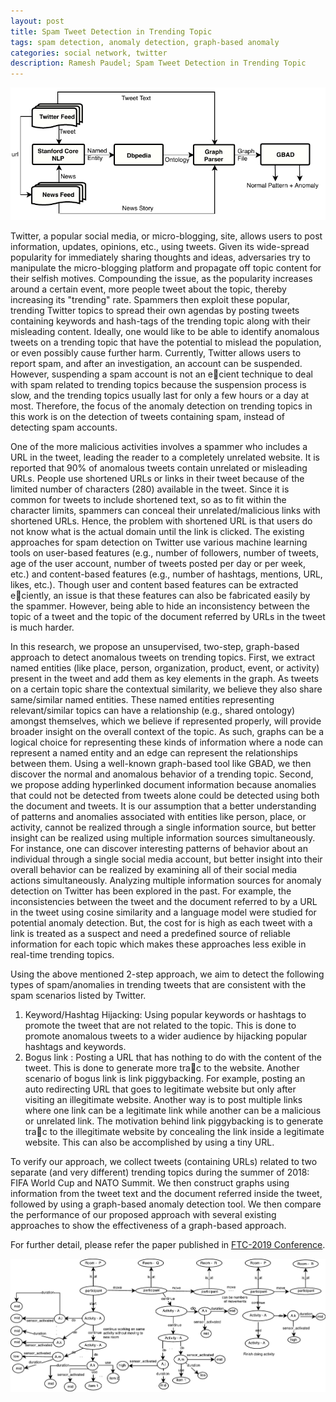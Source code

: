 ```yaml
---
layout: post
title: Spam Tweet Detection in Trending Topic
tags: spam detection, anomaly detection, graph-based anomaly
categories: social network, twitter
description: Ramesh Paudel; Spam Tweet Detection in Trending Topic
---
```


<div class="topimage">
    <a href="../assets/pics/Architecture.pdf">
        <img src="../assets/pics/Architecture.pdf"
              title="Spam on trending tweet" alt="Spam on trending tweet"/></a>
    </div>

Twitter, a popular social media, or micro-blogging, site, allows users to post
information, updates, opinions, etc., using tweets. Given its wide-spread popularity
for immediately sharing thoughts and ideas, adversaries try to manipulate
the micro-blogging platform and propagate off topic content for their selfish motives.
Compounding the issue, as the popularity increases around a certain
event, more people tweet about the topic, thereby increasing its "trending" rate.
Spammers then exploit these popular, trending Twitter topics to spread their
own agendas by posting tweets containing keywords and hash-tags of the trending
topic along with their misleading content. Ideally, one would like to be able to
identify anomalous tweets on a trending topic that have the potential to mislead
the population, or even possibly cause further harm. Currently, Twitter allows
users to report spam, and after an investigation, an account can be suspended.
However, suspending a spam account is not an ecient technique to deal with
spam related to trending topics because the suspension process is slow, and the
trending topics usually last for only a few hours or a day at most. Therefore,
the focus of the anomaly detection on trending topics in this work is on the
detection of tweets containing spam, instead of detecting spam accounts.

One of the more malicious activities involves a spammer who includes a URL
in the tweet, leading the reader to a completely unrelated website. It is reported
that 90% of anomalous tweets contain unrelated or misleading URLs.
People use shortened URLs or links in their tweet because of the limited number
of characters (280) available in the tweet. Since it is common for tweets to include
shortened text, so as to fit within the character limits, spammers can conceal
their unrelated/malicious links with shortened URLs. Hence, the problem with
shortened URL is that users do not know what is the actual domain until the link
is clicked. The existing approaches for spam detection on Twitter use various
machine learning tools on user-based features (e.g., number of followers, number
of tweets, age of the user account, number of tweets posted per day or per week,
etc.) and content-based features (e.g., number of hashtags, mentions, URL, likes,
etc.). Though user and content based features can be
extracted eciently, an issue is that these features can also be fabricated easily
by the spammer. However, being able to hide an inconsistency between
the topic of a tweet and the topic of the document referred by URLs in the tweet
is much harder.

In this research, we propose an unsupervised, two-step, graph-based approach
to detect anomalous tweets on trending topics. First, we extract named entities
(like place, person, organization, product, event, or activity) present in the tweet
and add them as key elements in the graph. As tweets on a certain topic share
the contextual similarity, we believe they also share same/similar named entities.
These named entities representing relevant/similar topics can have a relationship
(e.g., shared ontology) amongst themselves, which we believe if represented
properly, will provide broader insight on the overall context of the topic. As such,
graphs can be a logical choice for representing these kinds of information where
a node can represent a named entity and an edge can represent the relationships
between them. Using a well-known graph-based tool like GBAD, we
then discover the normal and anomalous behavior of a trending topic. Second,
we propose adding hyperlinked document information because anomalies that
could not be detected from tweets alone could be detected using both the document
and tweets. It is our assumption that a better understanding of patterns
and anomalies associated with entities like person, place, or activity, cannot be
realized through a single information source, but better insight can be realized
using multiple information sources simultaneously. For instance, one can discover
interesting patterns of behavior about an individual through a single social media
account, but better insight into their overall behavior can be realized by
examining all of their social media actions simultaneously. Analyzing multiple
information sources for anomaly detection on Twitter has been explored in the
past. For example, the inconsistencies between the tweet and the document referred
to by a URL in the tweet using cosine similarity and a language model
were studied for potential anomaly detection. But, the cost for is high
as each tweet with a link is treated as a suspect and need a predefined source
of reliable information for each topic which makes these approaches less 
exible in real-time trending topics.

Using the above mentioned 2-step approach, we aim to detect the following
types of spam/anomalies in trending tweets that are consistent with the spam
scenarios listed by Twitter.
1. Keyword/Hashtag Hijacking: Using popular keywords or hashtags to promote
the tweet that are not related to the topic. This is done to promote
anomalous tweets to a wider audience by hijacking popular hashtags and
keywords.
2. Bogus link : Posting a URL that has nothing to do with the content of the
tweet. This is done to generate more trac to the website. Another scenario
of bogus link is link piggybacking. For example, posting an auto redirecting
URL that goes to legitimate website but only after visiting an illegitimate
website. Another way is to post multiple links where one link can be a legitimate
link while another can be a malicious or unrelated link. The motivation
behind link piggybacking is to generate trac to the illegitimate website by
concealing the link inside a legitimate website. This can also be accomplished
by using a tiny URL.

To verify our approach, we collect tweets (containing URLs) related to two
separate (and very different) trending topics during the summer of 2018: FIFA
World Cup and NATO Summit. We then construct graphs using information
from the tweet text and the document referred inside the tweet, followed by using
a graph-based anomaly detection tool. We then compare the performance of our
proposed approach with several existing approaches to show the effectiveness of
a graph-based approach.

For further detail, please refer the paper published in [FTC-2019 Conference](https://aaai.org/ocs/index.php/FLAIRS/FLAIRS18/paper/view/17622/16833).



<div class="topimage">
    <a href="../assets/pics/Graph-Layout-Draw-IO.pdf">
        <img src="../assets/pics/Graph-Layout-Draw-IO.pdf"
              title="Result Spam tweet" alt="Result Spam tweet"/></a>
</div>
